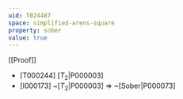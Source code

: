 ```yaml
---
uid: T024487
space: simplified-arens-square
property: sober
value: true
---
```

[[Proof]]

* [T000244] [$T_2$|P000003]
* [I000173] ~[$T_2$|P000003] => ~[Sober|P000073]

